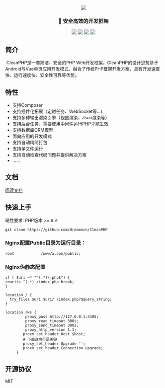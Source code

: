 
<p align="center">
<img src="https://cdn.jsdelivr.net/gh/dreamncn/picBed@master/uPic/2022_05_04_13_33_55_1651642435_1651642435229_EuTStm.png">
</p>

<h3 align="center">🚀 安全高效的开发框架</h3>

<p align="center">
 <img src="https://img.shields.io/badge/Composer-885630?style=for-the-badge&logo=Composer&logoColor=white"/>
 <img src="https://img.shields.io/static/v1?label=licenes&message=MIT&color=important&style=for-the-badge"/>
 <img src="https://img.shields.io/static/v1?label=version&message=3.&color=9cf&style=for-the-badge"/>
 <img src="https://img.shields.io/static/v1?label=php&message=%3E%3D8.0&color=777BB4&style=for-the-badge"/>
</p>

## 简介

​		CleanPHP是一套简洁、安全的PHP Web开发框架。CleanPHP的设计思想基于Android与Vue单页应用开发模式，融合了传统PHP框架开发方案，具有开发速度快、运行速度快、安全性可靠等优势。
## 特性

- 支持Composer
- 支持插件化拓展（定时任务、WebSocket等...)
- 支持多种输出渲染引擎（视图渲染、Json渲染等）
- 支持后台任务，需要使用中间件运行PHP才能生效
- 支持数据库ORM模型
- 面向应用的开发模式
- 支持自动精简打包
- 支持单文件运行
- 支持自动检查代码问题并提供解决方案
- ......

## 文档

[阅读文档](https://cleanphp.ankio.net/)

## 快速上手

硬性要求: PHP版本 >= `8.0`

```shell
git clone https://github.com/dreamncn/CleanPHP
```

### Nginx配置Public目录为运行目录：

```
root			/www/a.com/public;
```

### Nginx伪静态配置

```
if ( $uri ~* "^(.*)\.php$") {    
rewrite ^(.*) /index.php break;  
}	

location / {
  try_files $uri $uri/ /index.php?$query_string;
}

location /ws {
         proxy_pass http://127.0.0.1:4405;
         proxy_read_timeout 300s;
         proxy_send_timeout 300s;
         proxy_http_version 1.1;
        proxy_set_header Host $host;
        # 下面这两行是关键
        proxy_set_header Upgrade '';
        proxy_set_header Connection upgrade;
     }
```



## 开源协议

MIT





































